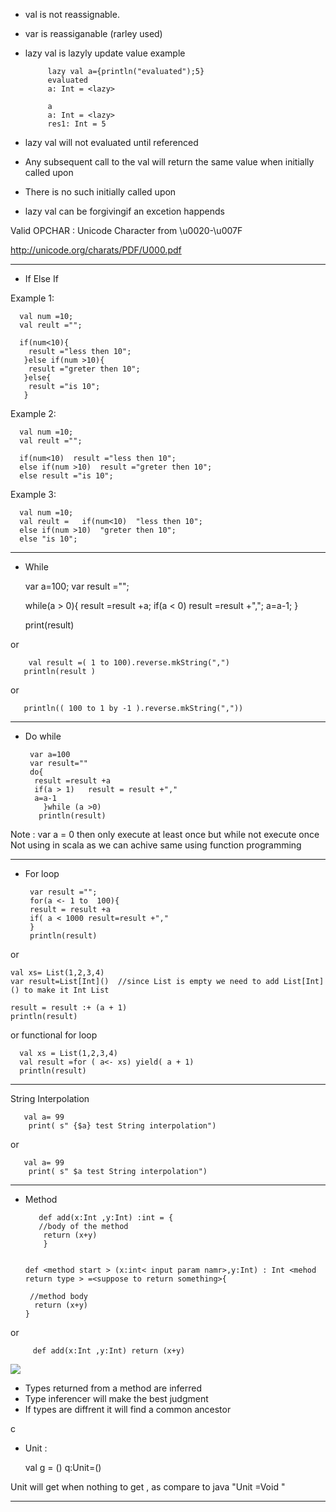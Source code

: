 - val is not reassignable.
- var is reassiganable (rarley used)
- lazy val is lazyly update value example 

           lazy val a={println("evaluated");5}
           evaluated
           a: Int = <lazy>
           
           a
           a: Int = <lazy>
           res1: Int = 5

- lazy val will not evaluated until referenced 
- Any subsequent call to the val will return the same value when initially called upon
- There is no such initially called upon 
- lazy val can  be forgivingif an excetion happends 


Valid OPCHAR : Unicode Character from \u0020-\u007F

http://unicode.org/charats/PDF/U000.pdf


---------------------------------------------------

- If Else If

Example 1:

      val num =10;
      val reult ="";

      if(num<10){
        result ="less then 10";
       }else if(num >10){
        result ="greter then 10";
       }else{
        result ="is 10";
       }


Example 2:

      val num =10;
      val reult ="";

      if(num<10)  result ="less then 10";
      else if(num >10)  result ="greter then 10";
      else result ="is 10";
      

Example 3:

      val num =10;
      val reult =   if(num<10)  "less then 10";
      else if(num >10)  "greter then 10";
      else "is 10";

--------------------------------------------------------------------
- While 

     var a=100;
     var result ="";

     while(a > 0){
     result =result +a;
     if(a < 0) result =result +",";
     a=a-1;
     }

    print(result)

or 


        val result =( 1 to 100).reverse.mkString(",")
       println(result )

or 

       println(( 100 to 1 by -1 ).reverse.mkString(","))
      

-------------------------------------------------

- Do while 


       var a=100
       var result=""
       do{
        result =result +a
        if(a > 1)   result = result +","
        a=a-1
          }while (a >0)
         println(result)


Note : var a = 0 then only execute at least once but while not execute once
Not using in scala as we can achive same using function programming

-------------------------------------------------
- For loop

       var result ="";
       for(a <- 1 to  100){
       result = result +a
       if( a < 1000 result=result +","
       }
       println(result)

or 

    val xs= List(1,2,3,4)
    var result=List[Int]()  //since List is empty we need to add List[Int]() to make it Int List

    result = result :+ (a + 1)
    println(result)

or functional for loop

      val xs = List(1,2,3,4)
      val result =for ( a<- xs) yield( a + 1)
      println(result)

-------------------------------------------------------

String Interpolation

       val a= 99
        print( s" {$a} test String interpolation")


or 

       val a= 99
        print( s" $a test String interpolation")



--------------------------------------------------------

- Method

         def add(x:Int ,y:Int) :int = {
         //body of the method
          return (x+y)
          }

      
      def <method start > (x:int< input param namr>,y:Int) : Int <mehod return type > =<suppose to return something>{
       
       //method body
        return (x+y)
      }


or 

         def add(x:Int ,y:Int) return (x+y) 




![](https://3.bp.blogspot.com/-g5jr3Rdgd_s/WevrAA3vueI/AAAAAAAAADI/usKPAH3ba_ohr3lHZnoYo2sW0O_5oY6wwCLcBGAs/s640/Capture.PNG)


- Types returned from a method are inferred
- Type inferencer will make the best judgment
- If types are diffrent it will find a common ancestor

c
- Unit :  

     val g = ()
     q:Unit=()

Unit will get when nothing to get , as compare to java  "Unit =Void " 


------------------------------------------------------------------------------
